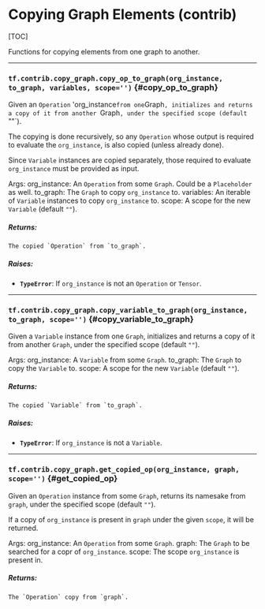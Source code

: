 <!-- This file is machine generated: DO NOT EDIT! -->

# Copying Graph Elements (contrib)
[TOC]

Functions for copying elements from one graph to another.

- - -

### `tf.contrib.copy_graph.copy_op_to_graph(org_instance, to_graph, variables, scope='')` {#copy_op_to_graph}

Given an `Operation` 'org_instance` from one `Graph`,
initializes and returns a copy of it from another `Graph`,
under the specified scope (default `""`).

The copying is done recursively, so any `Operation` whose output
is required to evaluate the `org_instance`, is also copied (unless
already done).

Since `Variable` instances are copied separately, those required
to evaluate `org_instance` must be provided as input.

Args:
org_instance: An `Operation` from some `Graph`. Could be a
    `Placeholder` as well.
to_graph: The `Graph` to copy `org_instance` to.
variables: An iterable of `Variable` instances to copy `org_instance` to.
scope: A scope for the new `Variable` (default `""`).

##### Returns:

    The copied `Operation` from `to_graph`.

##### Raises:


*  <b>`TypeError`</b>: If `org_instance` is not an `Operation` or `Tensor`.


- - -

### `tf.contrib.copy_graph.copy_variable_to_graph(org_instance, to_graph, scope='')` {#copy_variable_to_graph}

Given a `Variable` instance from one `Graph`, initializes and returns
a copy of it from another `Graph`, under the specified scope
(default `""`).

Args:
org_instance: A `Variable` from some `Graph`.
to_graph: The `Graph` to copy the `Variable` to.
scope: A scope for the new `Variable` (default `""`).

##### Returns:

    The copied `Variable` from `to_graph`.

##### Raises:


*  <b>`TypeError`</b>: If `org_instance` is not a `Variable`.


- - -

### `tf.contrib.copy_graph.get_copied_op(org_instance, graph, scope='')` {#get_copied_op}

Given an `Operation` instance from some `Graph`, returns
its namesake from `graph`, under the specified scope
(default `""`).

If a copy of `org_instance` is present in `graph` under the given
`scope`, it will be returned.

Args:
org_instance: An `Operation` from some `Graph`.
graph: The `Graph` to be searched for a copr of `org_instance`.
scope: The scope `org_instance` is present in.

##### Returns:

    The `Operation` copy from `graph`.


